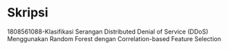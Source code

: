 # Skripsi
1808561088-Klasifikasi Serangan Distributed Denial of Service (DDoS) Menggunakan Random Forest dengan  Correlation-based Feature Selection
